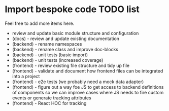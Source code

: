 # Import bespoke code TODO list

Feel free to add more items here.

* review and update basic module structure and configuration
* (docs) - review and update existing documentation
* (backend) - rename namespaces
* (backend) - rename class and improve doc-blocks
* (backend) - unit tests (basic import)
* (backend) - unit tests (increased coverage)
* (frontend) - review existing file structure and tidy up file
* (frontend) - validate and document how frontend files can be integrated into a project
* (frontend) - e2e tests (we probably need a mock data adapter)
* (frontend) - figure out a way foe JS to get access to backend definitions of components so we can improve cases where JS needs to fire custom events or generate tracking attributes
* (frontend) - React HOC for tracking
